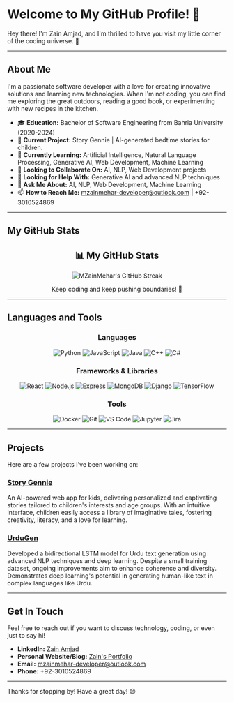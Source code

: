 # Welcome to My GitHub Profile! 👋

Hey there! I'm Zain Amjad, and I'm thrilled to have you visit my little corner of the coding universe. 🚀

---

## About Me

I'm a passionate software developer with a love for creating innovative solutions and learning new technologies. When I'm not coding, you can find me exploring the great outdoors, reading a good book, or experimenting with new recipes in the kitchen.

- 🎓 **Education:** Bachelor of Software Engineering from Bahria University (2020-2024)
- 🔭 **Current Project:** Story Gennie | AI-generated bedtime stories for children.
- 🌱 **Currently Learning:** Artificial Intelligence, Natural Language Processing, Generative AI, Web Development, Machine Learning
- 👯 **Looking to Collaborate On:** AI, NLP, Web Development projects
- 🤔 **Looking for Help With:** Generative AI and advanced NLP techniques
- 💬 **Ask Me About:** AI, NLP, Web Development, Machine Learning
- 📫 **How to Reach Me:** mzainmehar-developer@outlook.com | +92-3010524869

---

## My GitHub Stats

<div align="center">
  <h2>📊 My GitHub Stats</h2>
  <img src="https://github-readme-streak-stats.herokuapp.com/?user=MZainMehar&theme=radical" alt="MZainMehar's GitHub Streak" />
  <br/>
  <p>Keep coding and keep pushing boundaries! 🌟</p>
</div>

---

## Languages and Tools

<div style="text-align: center;">
  <h3>Languages</h3>
  <img src="https://img.shields.io/badge/Python-3776AB?style=for-the-badge&logo=python&logoColor=white" alt="Python" />
  <img src="https://img.shields.io/badge/JavaScript-F7DF1E?style=for-the-badge&logo=javascript&logoColor=black" alt="JavaScript" />
  <img src="https://img.shields.io/badge/Java-007396?style=for-the-badge&logo=java&logoColor=white" alt="Java" />
  <img src="https://img.shields.io/badge/C++-00599C?style=for-the-badge&logo=cplusplus&logoColor=white" alt="C++" />
  <img src="https://img.shields.io/badge/C%23-239120?style=for-the-badge&logo=csharp&logoColor=white" alt="C#" />
</div>


<div style="text-align: center;">
  <h3>Frameworks & Libraries</h3>
  <img src="https://img.shields.io/badge/React-20232A?style=for-the-badge&logo=react&logoColor=61DAFB" alt="React" />
  <img src="https://img.shields.io/badge/Node.js-339933?style=for-the-badge&logo=nodedotjs&logoColor=white" alt="Node.js" />
  <img src="https://img.shields.io/badge/Express-000000?style=for-the-badge&logo=express&logoColor=white" alt="Express" />
  <img src="https://img.shields.io/badge/MongoDB-47A248?style=for-the-badge&logo=mongodb&logoColor=white" alt="MongoDB" />
  <img src="https://img.shields.io/badge/Django-092E20?style=for-the-badge&logo=django&logoColor=white" alt="Django" />
  <img src="https://img.shields.io/badge/TensorFlow-FF6F00?style=for-the-badge&logo=tensorflow&logoColor=white" alt="TensorFlow" />
</div>

<div style="text-align: center;">
  <h3>Tools</h3>
  <img src="https://img.shields.io/badge/Docker-2496ED?style=for-the-badge&logo=docker&logoColor=white" alt="Docker" />
  <img src="https://img.shields.io/badge/Git-F05032?style=for-the-badge&logo=git&logoColor=white" alt="Git" />
  <img src="https://img.shields.io/badge/VS%20Code-007ACC?style=for-the-badge&logo=visual-studio-code&logoColor=white" alt="VS Code" />
  <img src="https://img.shields.io/badge/Jupyter-F37626?style=for-the-badge&logo=jupyter&logoColor=white" alt="Jupyter" />
  <img src="https://img.shields.io/badge/Jira-0052CC?style=for-the-badge&logo=jira&logoColor=white" alt="Jira" />
</div>

---

## Projects

Here are a few projects I've been working on:

### [Story Gennie](https://www.linkedin.com/in/zainamjadprofile/details/projects)
An AI-powered web app for kids, delivering personalized and captivating stories tailored to children's interests and age groups. With an intuitive interface, children easily access a library of imaginative tales, fostering creativity, literacy, and a love for learning.

### [UrduGen](https://www.linkedin.com/in/zainamjadprofile/details/projects/)
Developed a bidirectional LSTM model for Urdu text generation using advanced NLP techniques and deep learning. Despite a small training dataset, ongoing improvements aim to enhance coherence and diversity. Demonstrates deep learning's potential in generating human-like text in complex languages like Urdu.

---

## Get In Touch

Feel free to reach out if you want to discuss technology, coding, or even just to say hi!

- **LinkedIn:** [Zain Amjad](https://www.linkedin.com/in/zainamjadprofile)
- **Personal Website/Blog:** [Zain's Portfolio](https://zaindevportfolio.netlify.app)
- **Email:** mzainmehar-developer@outlook.com
- **Phone:** +92-3010524869

---

Thanks for stopping by! Have a great day! 😄
